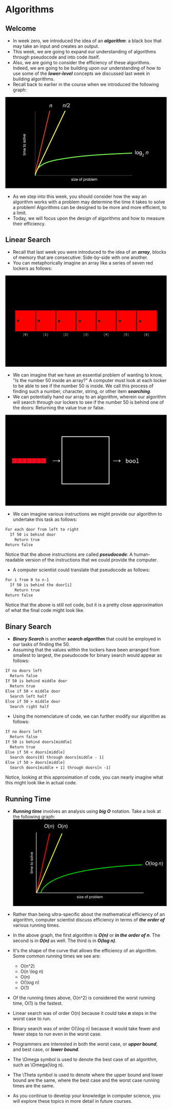 # Algorithms

## Welcome

* In week zero, we introduced the idea of an ***algorithm***: a black box that may take an input and creates an output.
* This week, we are going to expand our understanding of algorithms through pseudocode and into code itself.
* Also, we are going to consider the efficiency of these algorithms. Indeed, we are going to be building upon our understanding of how to use some of the ***lower-level*** concepts we discussed last week in building algorithms.
* Recall back to earlier in the course when we introduced the following graph:

![graph](img/algorithm-graph.png)

* As we step into this week, you should consider how the way an algorithm works with a problem may determine the time it takes to solve a problem! Algorithms can be designed to be more and more efficient, to a limit.
* Today, we will focus upon the design of algorithms and how to measure their efficiency.

## Linear Search

* Recall that last week you were introduced to the idea of an ***array***, blocks of memory that are consecutive: Side-by-side with one another.
* You can metaphorically imagine an array like a series of seven red lockers as follows:

![red-lockers](img/red-lockers.png)

* We can imagine that we have an essential problem of wanting to know, "Is the number 50 inside an array?" A computer must look at each locker to be able to see if the number 50 is inside. We call this process of finding such a number, character, string, or other item ***searching***.
* We can potentially hand our array to an algorithm, wherein our algorithm will search through our lockers to see if the number 50 is behind one of the doors: Returning the value true or false.

![searching-in-array-blackbox](img/searching-in-array-blackbox.png)

* We can imagine various instructions we might provide our algorithm to undertake this task as follows:

```
For each door from left to right
  If 50 is behind door 
    Return true
Return false
```

Notice that the above instructions are called ***pseudocode***: A human-readable version of the instructions that we could provide the computer.

* A computer scientist could translate that pseudocode as follows:

```
For i from 0 to n-1 
  If 50 is behind the door[i]
    Return true
Return false
```

Notice that the above is still not code, but it is a pretty close approximation of what the final code might look like.

## Binary Search

* ***Binary Search*** is another ***search algorithm*** that could be employed in our tasks of finding the 50.
* Assuming that the values within the lockers have been arranged from smallest to largest, the pseudocode for binary search would appear as follows:

```
If no doors left
  Return false
If 50 is behind middle door
  Return true
Else if 50 < middle door
  Search left half
Else if 50 > middle door
  Search right half
```

* Using the nomenclature of code, we can further modify our algorithm as follows:

```
If no doors left  
  Return false
If 50 is behind doors[middle]
  Return true
Else if 50 < doors[middle]
  Search doors[0] through doors[middle - 1]
Else if 50 > doors[middle]
  Search doors[middle + 1] through doors[n -1]
```

Notice, looking at this approximation of code, you can nearly imagine what this might look like in actual code.

## Running Time

* ***Running time*** involves an analysis using ***big O*** notation. Take a look at the following graph:
![big-O](img/big-o.png)

* Rather than being ultra-specific about the mathematical efficiency of an algorithm, computer scientist discuss efficiency in terms of ***the order of*** various running times.
* In the above graph, the first algorithm is ***O(n)*** or ***in the order of n***. The second is in ***O(n)*** as well. The third is in ***O(log n)***.
* It's the shape of the curve that allows the efficiency of an algorithm. Some common running times we see are:
  * O(n^2)
  * O(n \log n)
  * O(n)
  * O(\log n)
  * O(1)
* Of the running times above, O(n^2) is considered the worst running time, O(1) is the fastest.
* Linear search was of order O(n) because it could take ***n*** steps in the worst case to run.
* Binary search was of order O(\log n) because it would take fewer and fewer steps to run even in the worst case.
* Programmers are interested in both the worst case, or ***upper bound***, and best case, or ***lower bound***.
* The \Omega symbol is used to denote the best case of an algorithm, such as \Omega(\log n).
* The \Theta symbol is used to denote where the upper bound and lower bound are the same, where the best case and the worst case running times are the same.
* As you continue to develop your knowledge in computer science, you will explore these topics in more detail in future courses.
